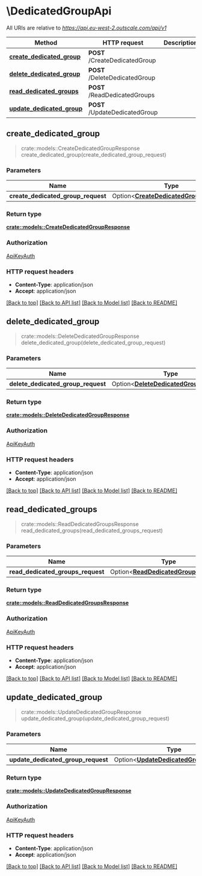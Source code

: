 # \DedicatedGroupApi

All URIs are relative to *https://api.eu-west-2.outscale.com/api/v1*

Method | HTTP request | Description
------------- | ------------- | -------------
[**create_dedicated_group**](DedicatedGroupApi.md#create_dedicated_group) | **POST** /CreateDedicatedGroup | 
[**delete_dedicated_group**](DedicatedGroupApi.md#delete_dedicated_group) | **POST** /DeleteDedicatedGroup | 
[**read_dedicated_groups**](DedicatedGroupApi.md#read_dedicated_groups) | **POST** /ReadDedicatedGroups | 
[**update_dedicated_group**](DedicatedGroupApi.md#update_dedicated_group) | **POST** /UpdateDedicatedGroup | 



## create_dedicated_group

> crate::models::CreateDedicatedGroupResponse create_dedicated_group(create_dedicated_group_request)


### Parameters


Name | Type | Description  | Required | Notes
------------- | ------------- | ------------- | ------------- | -------------
**create_dedicated_group_request** | Option<[**CreateDedicatedGroupRequest**](CreateDedicatedGroupRequest.md)> |  |  |

### Return type

[**crate::models::CreateDedicatedGroupResponse**](CreateDedicatedGroupResponse.md)

### Authorization

[ApiKeyAuth](../README.md#ApiKeyAuth)

### HTTP request headers

- **Content-Type**: application/json
- **Accept**: application/json

[[Back to top]](#) [[Back to API list]](../README.md#documentation-for-api-endpoints) [[Back to Model list]](../README.md#documentation-for-models) [[Back to README]](../README.md)


## delete_dedicated_group

> crate::models::DeleteDedicatedGroupResponse delete_dedicated_group(delete_dedicated_group_request)


### Parameters


Name | Type | Description  | Required | Notes
------------- | ------------- | ------------- | ------------- | -------------
**delete_dedicated_group_request** | Option<[**DeleteDedicatedGroupRequest**](DeleteDedicatedGroupRequest.md)> |  |  |

### Return type

[**crate::models::DeleteDedicatedGroupResponse**](DeleteDedicatedGroupResponse.md)

### Authorization

[ApiKeyAuth](../README.md#ApiKeyAuth)

### HTTP request headers

- **Content-Type**: application/json
- **Accept**: application/json

[[Back to top]](#) [[Back to API list]](../README.md#documentation-for-api-endpoints) [[Back to Model list]](../README.md#documentation-for-models) [[Back to README]](../README.md)


## read_dedicated_groups

> crate::models::ReadDedicatedGroupsResponse read_dedicated_groups(read_dedicated_groups_request)


### Parameters


Name | Type | Description  | Required | Notes
------------- | ------------- | ------------- | ------------- | -------------
**read_dedicated_groups_request** | Option<[**ReadDedicatedGroupsRequest**](ReadDedicatedGroupsRequest.md)> |  |  |

### Return type

[**crate::models::ReadDedicatedGroupsResponse**](ReadDedicatedGroupsResponse.md)

### Authorization

[ApiKeyAuth](../README.md#ApiKeyAuth)

### HTTP request headers

- **Content-Type**: application/json
- **Accept**: application/json

[[Back to top]](#) [[Back to API list]](../README.md#documentation-for-api-endpoints) [[Back to Model list]](../README.md#documentation-for-models) [[Back to README]](../README.md)


## update_dedicated_group

> crate::models::UpdateDedicatedGroupResponse update_dedicated_group(update_dedicated_group_request)


### Parameters


Name | Type | Description  | Required | Notes
------------- | ------------- | ------------- | ------------- | -------------
**update_dedicated_group_request** | Option<[**UpdateDedicatedGroupRequest**](UpdateDedicatedGroupRequest.md)> |  |  |

### Return type

[**crate::models::UpdateDedicatedGroupResponse**](UpdateDedicatedGroupResponse.md)

### Authorization

[ApiKeyAuth](../README.md#ApiKeyAuth)

### HTTP request headers

- **Content-Type**: application/json
- **Accept**: application/json

[[Back to top]](#) [[Back to API list]](../README.md#documentation-for-api-endpoints) [[Back to Model list]](../README.md#documentation-for-models) [[Back to README]](../README.md)

